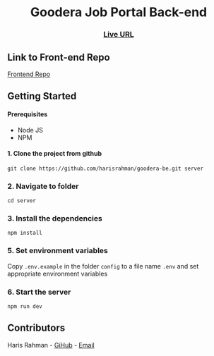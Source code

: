 <h1 align="center">Goodera Job Portal Back-end</h1>

<h3 align="center">
	<a href="https://goodera-jobs.netlify.app/">Live URL</a>
</h3>

## Link to Front-end Repo

[Frontend Repo](https://github.com/harisrahman/goodera-fe)

## Getting Started

#### Prerequisites

-   Node JS
-   NPM

#### 1. Clone the project from github

`git clone https://github.com/harisrahman/goodera-be.git server`

### 2. Navigate to folder

`cd server`

### 3. Install the dependencies

`npm install`

### 5. Set environment variables

Copy `.env.example` in the folder `config` to a file name `.env` and set appropriate environment variables

### 6. Start the server

`npm run dev`

## Contributors

Haris Rahman - [GiHub](https://github.com/harisrahman) - [Email](mailto:hi@haris.tech)

